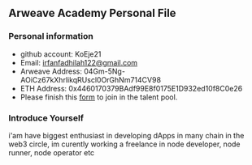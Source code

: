 ## Arweave Academy Personal File

### Personal information

- github account: KoEje21
- Email: irfanfadhilah122@gmail.com
- Arweave Address: 04Gm-5Ng-AOiCz67kXhrlikqRUscl0OrGhNm714CV98
- ETH Address: 0x4460170379BAdf99E8f0175E1D932ed10f8C0e26
- Please finish this [form](https://docs.google.com/forms/d/e/1FAIpQLSfWA5fIIcBgmRppm3jNz5vmf9Mai_QMVil-2pO4r7YKn_Zhtw/viewform?usp=sf_link) to join in the talent pool.

### Introduce Yourself
 i'am have biggest enthusiast in developing dApps in many chain in the web3 circle, im curently working a freelance in node developer, node runner, node operator etc
